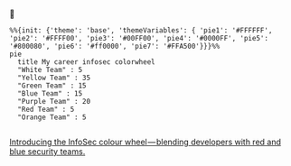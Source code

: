 👋


```mermaid
%%{init: {'theme': 'base', 'themeVariables': { 'pie1': '#FFFFFF', 'pie2': '#FFFF00', 'pie3': '#00FF00', 'pie4': '#0000FF', 'pie5': '#800080', 'pie6': '#ff0000', 'pie7': '#FFA500'}}}%%
pie
  title My career infosec colorwheel
  "White Team" : 5
  "Yellow Team" : 35
  "Green Team" : 15
  "Blue Team" : 15
  "Purple Team" : 20
  "Red Team" : 5
  "Orange Team" : 5
  
```
[Introducing the InfoSec colour wheel — blending developers with red and blue security teams.
](https://hackernoon.com/introducing-the-infosec-colour-wheel-blending-developers-with-red-and-blue-security-teams-6437c1a07700)

